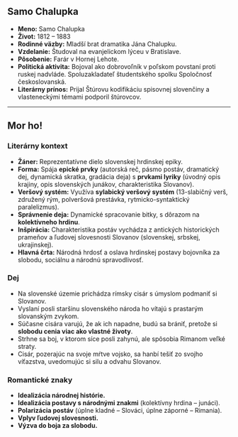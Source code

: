 ## Samo Chalupka

* **Meno:** Samo Chalupka
* **Život:** 1812 – 1883
* **Rodinné väzby:** Mladší brat dramatika Jána Chalupku.
* **Vzdelanie:** Študoval na evanjelickom lýceu v Bratislave.
* **Pôsobenie:** Farár v Hornej Lehote.
* **Politická aktivita:** Bojoval ako dobrovoľník v poľskom povstaní proti ruskej nadvláde. Spoluzakladateľ študentského spolku Spoločnosť českoslovanská.
* **Literárny prínos:** Prijal Štúrovu kodifikáciu spisovnej slovenčiny a vlasteneckými témami podporil štúrovcov.

---

## Mor ho!

### Literárny kontext

* **Žáner:** Reprezentatívne dielo slovenskej hrdinskej epiky.
* **Forma:** Spája **epické prvky** (autorská reč, pásmo postáv, dramatický dej, dynamická skratka, gradácia deja) s **prvkami lyriky** (úvodný opis krajiny, opis slovenských junákov, charakteristika Slovanov).
* **Veršový systém:** Využíva **sylabický veršový systém** (13-slabičný verš, združený rým, polveršová prestávka, rytmicko-syntaktický paralelizmus).
* **Správnenie deja:** Dynamické spracovanie bitky, s dôrazom na **kolektívneho hrdinu**.
* **Inšpirácia:** Charakteristika postáv vychádza z antických historických prameňov a ľudovej slovesnosti Slovanov (slovenskej, srbskej, ukrajinskej).
* **Hlavná črta:** Národná hrdosť a oslava hrdinskej postavy bojovníka za slobodu, sociálnu a národnú spravodlivosť.

### Dej

* Na slovenské územie prichádza rímsky cisár s úmyslom podmaniť si Slovanov.
* Vyslaní posli staršinu slovenského národa ho vítajú s prastarým slovanským zvykom.
* Súčasne cisára varujú, že ak ich napadne, budú sa brániť, pretože si **slobodu cenia viac ako vlastné životy**.
* Strhne sa boj, v ktorom síce posli zahynú, ale spôsobia Rimanom veľké straty.
* Cisár, pozerajúc na svoje mŕtve vojsko, sa hanbí tešiť zo svojho víťazstva, uvedomujúc si silu a odvahu Slovanov.

### Romantické znaky

* **Idealizácia národnej histórie.**
* **Idealizácia postavy s národnými znakmi** (kolektívny hrdina – junáci).
* **Polarizácia postáv** (úplne kladné – Slováci, úplne záporné – Rimania).
* **Vplyv ľudovej slovesnosti.**
* **Výzva do boja za slobodu.**
